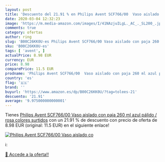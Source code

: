 ```yaml
---
layout: post
title: 'Descuento del 21.91 % en Philips Avent SCF766/00  Vaso aislado co'
date: 2020-03-04 12:32:23
image: 'https://m.media-amazon.com/images/I/41NAzjuILgL._AC_._SL200_.jpg'
comments: true
category: ofertas
author: ring
slug: 'B00C26KK0U-es Philips Avent SCF766/00 Vaso aislado con paja 260 ml azul...'
sku: 'B00C26KK0U-es'
tags: [ 'avent', ]
actualPrice: 8.98 EUR
currency: EUR
price: 8.98
comparePrice: 11.5 EUR
prodname: 'Philips Avent SCF766/00  Vaso aislado con paja 260 ml azul pálido / rosa  colores surtidos'
country: 'es'
flag: '🇪🇸'
brand: ''
buyurl: 'https://www.amazon.es/dp/B00C26KK0U/?tag=tolees-21'
descuento: '21.91'
average: '9.975000000000001'
---
```


Tienes [Philips Avent SCF766/00  Vaso aislado con paja 260 ml azul pálido / rosa  colores surtidos](https://www.amazon.es/dp/B00C26KK0U/?tag=tolees-21) con un 21.91 % de descuento con precio de oferta de 8.98 EUR (original: 11.5 EUR) en el siguiente enlace!

[![Philips Avent SCF766/00  Vaso aislado co](https://m.media-amazon.com/images/I/41NAzjuILgL._AC_._SL200_.jpg)](https://www.amazon.es/dp/B00C26KK0U/?tag=tolees-21)

ℹ️:


[🛒 Accede a la oferta!!](https://www.amazon.es/dp/B00C26KK0U/?tag=tolees-21)
